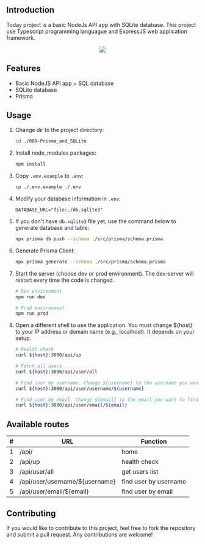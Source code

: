 ## Introduction
Today project is a basic NodeJs API app with SQLite database. This project use Typescript programming languague and ExpressJS web application framework.

<p align="center">
  <a href="https://skillicons.dev">
    <img src="https://skillicons.dev/icons?i=nodejs,express,typescript,sqlite,prisma&perline=10"/>
  </a>
</p>


## Features
- Basic NodeJS API app + SQL database
- SQLite database
- Prisma


## Usage
1.  Change dir to the project directory:
    ```bash
    cd ./009-Prisma_and_SQLite
    ```

2.  Install node_modules packages:
    ```bash
    npm install
    ```

3. Copy `.env.example` to `.env`:
    ```bash
    cp ./.env.example ./.env
    ```

4.  Modify your database information in `.env`:
    ```properties
    DATABASE_URL="file:./db.sqlite3"
    ```

5.  If you don't have `db.sqlite3` file yet, use the command below to generate database and table:
    ```bash
    npx prisma db push --schema ./src/prisma/schema.prisma 
    ```

6.  Generate Prisma Client:
    ```bash
    npx prisma generate --schema ./src/prisma/schema.prisma 
    ```

7.  Start the server (choose dev or prod environment). The dev-server will restart every time the code is changed.
    ```bash
    # Dev environment
    npm run dev

    # Prod environment
    npm run prod
    ```
    
8.  Open a different shell to use the application. You must change ${host} to your IP address or domain name (e.g., localhost). It depends on your setup.
    ```bash
    # Health check
    curl ${host}:3000/api/up

    # Fetch all users
    curl ${host}:3000/api/user/all

    # Find user by username. Change ${username} to the username you want to find.
    curl ${host}:3000/api/user/username/${username}

    # Find user by email. Change ${email} to the email you want to find.
    curl ${host}:3000/api/user/email/${email}
    ```


## Available routes
<div align="center">
  <table>
    <thead>
      <tr>
        <th>#</th>
        <th>URL</th>
        <th>Function</th>
      </tr>
    </thead>
    <tbody>
      <tr>
        <td>1</td>
        <td>/api/</td>
        <td>home</td>
      </tr>
      <tr>
        <td>2</td>
        <td>/api/up</td>
        <td>health check</td>
      </tr>
      <tr>
        <td>3</td>
        <td>/api/user/all</td>
        <td>get users list</td>
      </tr>      <tr>
        <td>4</td>
        <td>/api/user/username/${username}</td>
        <td>find user by username</td>
      </tr>
      <tr>
        <td>5</td>
        <td>/api/user/email/${email}</td>
        <td>find user by email</td>
      </tr>
    </tbody>
  </table>
</div>


## Contributing
If you would like to contribute to this project, feel free to fork the repository and submit a pull request. Any contributions are welcome!
